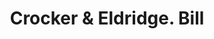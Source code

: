 ---
doi: 10.7916/D851597P
date_other: '1880'
date_other_textual: 1880-1889
form: printed ephemera
genre:
- Invoices
name:
- Crocker & Eldridge
object_in_context_url: https://biggert.cul.columbia.edu/items/view/ave_biggert_00360
subject_hierarchical_geographic:
- Boston, Massachusetts, United States
subject_name:
- Crocker & Eldridge
title: Crocker & Eldridge. Bill
sort_title: Crocker & Eldridge. Bill
call_number: ave_biggert_00360
coordinates:
- 42.35805555555556,-71.06361111111111
pid: ave_biggert_00360
identifiers: ave_biggert_00360
permalink: /biggert/ave_biggert_00360/
layout: iiif-image-page
---